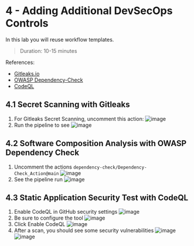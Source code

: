 # 4 - Adding Additional DevSecOps Controls
In this lab you will reuse workflow templates.
> Duration: 10-15 minutes

References:
- [Gitleaks.io](https://gitleaks.io/)
- [OWASP Dependency-Check](https://owasp.org/www-project-dependency-check/)
- [CodeQL](https://codeql.github.com/)

## 4.1 Secret Scanning with Gitleaks

1. For Gitleaks Secret Scanning, uncomment this action:
![image](https://github.com/devopsshield/devsecops-workshop/assets/112144174/0894fb96-77a9-4d16-96ac-b17a20d325f6)
1. Run the pipeline to see
![image](https://github.com/devopsshield/devsecops-workshop/assets/112144174/db223fc0-ce46-422a-a564-04aa9573dc4a)

## 4.2 Software Composition Analysis with OWASP Dependency Check

1. Uncomment the actions ```dependency-check/Dependency-Check_Action@main```
![image](https://github.com/devopsshield/devsecops-workshop/assets/112144174/69843416-215b-440f-ba3a-b5c83f393ae5)
1. See the pipeline run
![image](https://github.com/devopsshield/devsecops-workshop/assets/112144174/5a573256-dd04-4783-b91d-18e3016595da)

## 4.3 Static Application Security Test with CodeQL

1. Enable CodeQL in GitHub security settings
![image](https://github.com/devopsshield/devsecops-workshop/assets/112144174/49a1f30a-7485-4454-bf38-385d19660d32)
3. Be sure to configure the tool
![image](https://github.com/devopsshield/devsecops-workshop/assets/112144174/c2f5d15e-35dc-408c-9a34-bee0a70647e7)
4. Click Enable CodeQL
![image](https://github.com/devopsshield/devsecops-workshop/assets/112144174/d21d21dd-a839-4665-8807-9836172fcc1c)
6. After a scan, you should see some security vulnerabilities
![image](https://github.com/devopsshield/devsecops-workshop/assets/112144174/7bf6aeb6-5f64-4498-ab76-a166bb86c551)
![image](https://github.com/devopsshield/devsecops-workshop/assets/112144174/d74ea483-e82e-4dcc-aae0-6bab275487d7)
